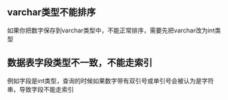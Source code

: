 ## varchar类型不能排序
如果你把数字保存到varchar类型中，不能正常排序，需要先把varchar改为int类型
## 数据表字段类型不一致，不能走索引
例如字段是int类型，查询的时候如果数字带有双引号或单引号会被认为是字符串，导致字段不能走索引